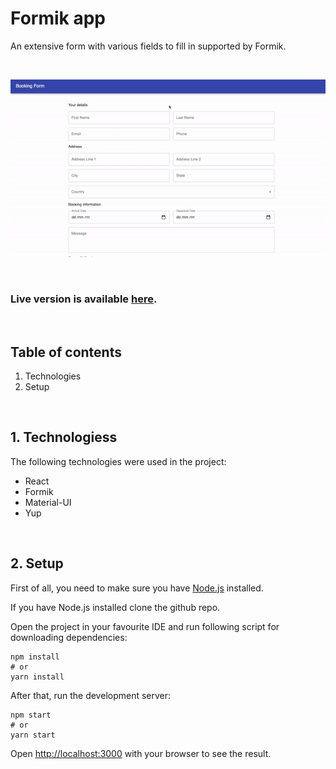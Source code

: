 # Formik app

An extensive form with various fields to fill in supported by Formik.

<br/>

![](public/images/intro.gif)

<br/>

### Live version is available [here](https://extended-form-with-formik-yup-and-material-ui.vercel.app/).

<br/>

## Table of contents

1. Technologies
2. Setup

<br/>

## 1. Technologiess

The following technologies were used in the project:

- React
- Formik
- Material-UI
- Yup

<br/>

## 2. Setup

First of all, you need to make sure you have [Node.js](https://nodejs.org/en/) installed.

If you have Node.js installed clone the github repo.

Open the project in your favourite IDE and run following script for downloading dependencies:

```
npm install
# or
yarn install
```

After that, run the development server:

```
npm start
# or
yarn start
```

Open [http://localhost:3000](http://localhost:3000) with your browser to see the result.
